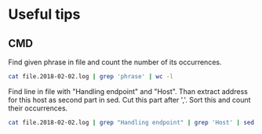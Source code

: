 # Useful tips

## CMD
Find given phrase in file and count the number of its occurrences.

```bash
cat file.2018-02-02.log | grep 'phrase' | wc -l
```

Find line in file with "Handling endpoint" and "Host". Than extract address for this host as second part in sed. Cut this part after ','. Sort this and count their occurrences.
```bash
cat file.2018-02-02.log | grep "Handling endpoint" | grep 'Host' | sed -E  's/(.*)Host=(.*)/\2/' | cut -d',' -f1 | sort | uniq -c
```
